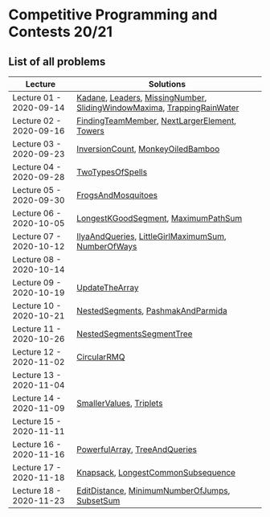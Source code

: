 # Competitive Programming and Contests 20/21

## List of all problems

| Lecture | Solutions |
|---------|----------|
| Lecture 01 - 2020-09-14 | [Kadane][Kadane], [Leaders][Leaders], [MissingNumber][MissingNumber], [SlidingWindowMaxima][SlidingWindowMaxima], [TrappingRainWater][TrappingRainWater] |
| Lecture 02 - 2020-09-16 | [FindingTeamMember][FindingTeamMember], [NextLargerElement][NextLargerElement], [Towers][Towers] |
| Lecture 03 - 2020-09-23 | [InversionCount][InversionCount], [MonkeyOiledBamboo][MonkeyOiledBamboo] |
| Lecture 04 - 2020-09-28 | [TwoTypesOfSpells][TwoTypesOfSpells] |
| Lecture 05 - 2020-09-30 | [FrogsAndMosquitoes][FrogsAndMosquitoes] |
| Lecture 06 - 2020-10-05 | [LongestKGoodSegment][LongestKGoodSegment], [MaximumPathSum][MaximumPathSum] |
| Lecture 07 - 2020-10-12 | [IlyaAndQueries][IlyaAndQueries], [LittleGirlMaximumSum][LittleGirlMaximumSum], [NumberOfWays][NumberOfWays] |
| Lecture 08 - 2020-10-14 | |
| Lecture 09 - 2020-10-19 | [UpdateTheArray][UpdateTheArray] |
| Lecture 10 - 2020-10-21 | [NestedSegments][NestedSegments], [PashmakAndParmida][PashmakAndParmida] |
| Lecture 11 - 2020-10-26 | [NestedSegmentsSegmentTree][NestedSegmentsSegmentTree] |
| Lecture 12 - 2020-11-02 | [CircularRMQ][CircularRMQ] |
| Lecture 13 - 2020-11-04 | |
| Lecture 14 - 2020-11-09 | [SmallerValues][SmallerValues], [Triplets][Triplets] |
| Lecture 15 - 2020-11-11 | |
| Lecture 16 - 2020-11-16 | [PowerfulArray][PowerfulArray], [TreeAndQueries][TreeAndQueries] |
| Lecture 17 - 2020-11-18 | [Knapsack][Knapsack], [LongestCommonSubsequence][LongestCommonSubsequence] |
| Lecture 18 - 2020-11-23 | [EditDistance][EditDistance], [MinimumNumberOfJumps][MinimumNumberOfJumps], [SubsetSum][SubsetSum] |

[Kadane]:                    http://github.com/iwilare/CompetitiveProgramming/blob/master/Lecture%2001%20-%202020-09-14/Kadane.cpp
[Leaders]:                   http://github.com/iwilare/CompetitiveProgramming/blob/master/Lecture%2001%20-%202020-09-14/Leaders.cpp
[MissingNumber]:             http://github.com/iwilare/CompetitiveProgramming/blob/master/Lecture%2001%20-%202020-09-14/MissingNumber.cpp
[SlidingWindowMaxima]:       http://github.com/iwilare/CompetitiveProgramming/blob/master/Lecture%2001%20-%202020-09-14/SlidingWindowMaxima.cpp
[TrappingRainWater]:         http://github.com/iwilare/CompetitiveProgramming/blob/master/Lecture%2001%20-%202020-09-14/TrappingRainWater.cpp
[FindingTeamMember]:         http://github.com/iwilare/CompetitiveProgramming/blob/master/Lecture%2002%20-%202020-09-16/FindingTeamMember.cpp
[NextLargerElement]:         http://github.com/iwilare/CompetitiveProgramming/blob/master/Lecture%2002%20-%202020-09-16/NextLargerElement.cpp
[Towers]:                    http://github.com/iwilare/CompetitiveProgramming/blob/master/Lecture%2002%20-%202020-09-16/Towers.cpp
[InversionCount]:            http://github.com/iwilare/CompetitiveProgramming/blob/master/Lecture%2003%20-%202020-09-23/InversionCount.cpp
[MonkeyOiledBamboo]:         http://github.com/iwilare/CompetitiveProgramming/blob/master/Lecture%2003%20-%202020-09-23/MonkeyOiledBamboo.cpp
[TwoTypesOfSpells]:          http://github.com/iwilare/CompetitiveProgramming/blob/master/Lecture%2004%20-%202020-09-28/TwoTypesOfSpells.cpp
[FrogsAndMosquitoes]:        http://github.com/iwilare/CompetitiveProgramming/blob/master/Lecture%2005%20-%202020-09-30/FrogsAndMosquitoes.cpp
[LongestKGoodSegment]:       http://github.com/iwilare/CompetitiveProgramming/blob/master/Lecture%2006%20-%202020-10-05/LongestKGoodSegment.cpp
[MaximumPathSum]:            http://github.com/iwilare/CompetitiveProgramming/blob/master/Lecture%2006%20-%202020-10-05/MaximumPathSum.cpp
[IlyaAndQueries]:            http://github.com/iwilare/CompetitiveProgramming/blob/master/Lecture%2007%20-%202020-10-12/IlyaAndQueries.cpp
[LittleGirlMaximumSum]:      http://github.com/iwilare/CompetitiveProgramming/blob/master/Lecture%2007%20-%202020-10-12/LittleGirlMaximumSum.cpp
[NumberOfWays]:              http://github.com/iwilare/CompetitiveProgramming/blob/master/Lecture%2007%20-%202020-10-12/NumberOfWays.cpp
[UpdateTheArray]:            http://github.com/iwilare/CompetitiveProgramming/blob/master/Lecture%2009%20-%202020-10-19/UpdateTheArray.cpp
[NestedSegments]:            http://github.com/iwilare/CompetitiveProgramming/blob/master/Lecture%2010%20-%202020-10-21/NestedSegments.cpp
[PashmakAndParmida]:         http://github.com/iwilare/CompetitiveProgramming/blob/master/Lecture%2010%20-%202020-10-21/PashmakAndParmida.cpp
[NestedSegmentsSegmentTree]: http://github.com/iwilare/CompetitiveProgramming/blob/master/Lecture%2011%20-%202020-10-26/NestedSegmentsSegmentTree.cpp
[CircularRMQ]:               http://github.com/iwilare/CompetitiveProgramming/blob/master/Lecture%2012%20-%202020-11-02/CircularRMQ.cpp
[SmallerValues]:             http://github.com/iwilare/CompetitiveProgramming/blob/master/Lecture%2014%20-%202020-11-09/SmallerValues.cpp
[Triplets]:                  http://github.com/iwilare/CompetitiveProgramming/blob/master/Lecture%2014%20-%202020-11-09/Triplets.cpp
[PowerfulArray]:             http://github.com/iwilare/CompetitiveProgramming/blob/master/Lecture%2016%20-%202020-11-16/PowerfulArray.cpp
[TreeAndQueries]:            http://github.com/iwilare/CompetitiveProgramming/blob/master/Lecture%2016%20-%202020-11-16/TreeAndQueries.cpp
[Knapsack]:                  http://github.com/iwilare/CompetitiveProgramming/blob/master/Lecture%2017%20-%202020-11-18/Knapsack.cpp
[LongestCommonSubsequence]:  http://github.com/iwilare/CompetitiveProgramming/blob/master/Lecture%2017%20-%202020-11-18/LongestCommonSubsequence.cpp
[EditDistance]:              http://github.com/iwilare/CompetitiveProgramming/blob/master/Lecture%2001%20-%202020-11-23/EditDistance.cpp
[MinimumNumberOfJumps]:      http://github.com/iwilare/CompetitiveProgramming/blob/master/Lecture%2001%20-%202020-11-23/MinimumNumberOfJumps.cpp
[SubsetSum]:                 http://github.com/iwilare/CompetitiveProgramming/blob/master/Lecture%2018%20-%202020-11-23/SubsetSum.cpp
